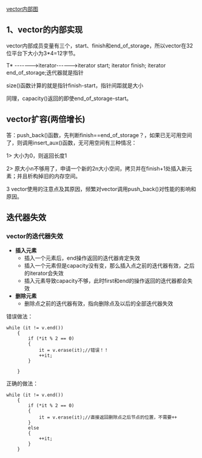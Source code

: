 [vector内部图](https://github.com/Planck-a/image-folder/blob/master/%E8%AE%A1%E7%AE%97%E6%9C%BA%E7%BD%91%E7%BB%9C/vector.jpg)

1、vector的内部实现
---
vector内部成员变量有三个，start、finish和end_of_storage，所以vector在32位平台下大小为3*4=12字节。

T* ------->iterator------>iterator start;     iterator finish;      iterator end_of_storage;迭代器就是指针

size()函数计算的就是指针finish-start，指针间距就是大小

同理，capacity()返回的即使end_of_storage-start。

vector扩容(两倍增长)
---
答：push_back()函数，先判断finish==end_of_storage？，如果已无可用空间了，则调用insert_aux()函数，无可用空间有三种情况：

1> 大小为0，则返回长度1

2> 原大小n不够用了，申请一个新的2n大小空间，拷贝并在finish+1处插入新元素；并且析构掉旧的内存空间。

3 vector使用的注意点及其原因，频繁对vector调用push_back()对性能的影响和原因。


## 迭代器失效

### vector的迭代器失效
* **插入元素**
  * 插入一个元素后，end操作返回的迭代器肯定失效
  * 插入一个元素但是capacity没有变，那么插入点之前的迭代器有效，之后的iterator会失效
  * 插入元素导致capacity不够，此时first和end的操作返回的迭代器都会失效
* **删除元素**
  * 删除点之前的迭代器有效，指向删除点及以后的全部迭代器失效
  
错误做法：  
```
while (it != v.end())
    {
        if (*it % 2 == 0)
        {
            it = v.erase(it);//错误！！
            ++it;
        }
        
    }
```
正确的做法：
```
while (it != v.end())
    {
        if (*it % 2 == 0)
        {
            it = v.erase(it);//直接返回删除点之后节点的位置，不需要++
        }
        else
        {
            ++it;
        }        
    }
```

